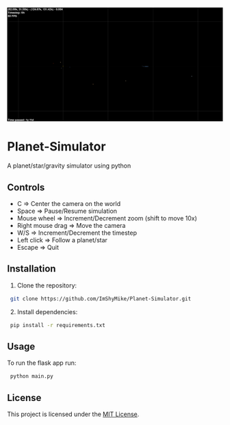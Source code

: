 ![Demo Image](/assets/demo.png)

# Planet-Simulator
 A planet/star/gravity simulator using python

## Controls
- C => Center the camera on the world
- Space => Pause/Resume simulation
- Mouse wheel => Increment/Decrement zoom (shift to move 10x)
- Right mouse drag => Move the camera
- W/S => Increment/Decrement the timestep
- Left click => Follow a planet/star
- Escape => Quit

## Installation
1. Clone the repository:
```bash
 git clone https://github.com/ImShyMike/Planet-Simulator.git
```

2. Install dependencies:
```bash
 pip install -r requirements.txt
 ```

## Usage
 To run the flask app run:
```bash
 python main.py
```

## License
This project is licensed under the [MIT License](LICENSE).